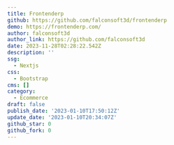 ```yaml
---
title: Frontenderp
github: https://github.com/falconsoft3d/frontenderp
demo: https://frontenderp.com/
author: falconsoft3d
author_link: https://github.com/falconsoft3d
date: 2023-11-28T02:28:22.542Z
description: ''
ssg:
  - Nextjs
css:
  - Bootstrap
cms: []
category:
  - Ecommerce
draft: false
publish_date: '2023-01-10T17:50:12Z'
update_date: '2023-01-10T20:34:07Z'
github_star: 0
github_fork: 0
---
```

